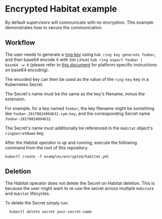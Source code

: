 # Encrypted Habitat example

By default supervisors will communicate with no encryption. This example demonstrates how to secure the communication.

## Workflow

The user needs to generate a [ring
key](https://www.habitat.sh/docs/run-packages-security/) using `hab ring key generate foobar`, and then base64
encode it with (on Linux) `hab ring export foobar | base64 -w 0` (please refer to
[this
document](https://kubernetes.io/docs/concepts/configuration/secret/#creating-a-secret-manually)
for platform-specific instructions on base64 encoding).

The encoded key can then be used as the value of the `ring-key` key in a Kubernetes
Secret.

The Secret's name must be the same as the key's filename, minus the
extension.

For example, for a key named `foobar`, the key filename might be something like
`foobar-20170824094632.sym.key`, and the corresponding Secret name
`foobar-20170824094632`.

The Secret's name must additionally be referenced in the `Habitat` object's `ringSecretName` key.

After the Habitat operator is up and running, execute the following command from the root of this repository:

```
kubectl create -f examples/encrypted/habitat.yml
```

## Deletion

The Habitat operator does not delete the Secret on Habitat deletion. This is
because the user might want to re-use the secret across multiple
`Habitat`s and `Habitat` lifecycles.

To delete the Secret simply run:

```
  kubectl delete secret your-secret-name
```

